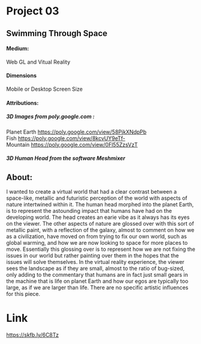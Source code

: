 # Project 03 <br>
## Swimming Through Space <br>
#### Medium: <br>
Web GL and Vitual Reality<br>
#### Dimensions <br>
Mobile or Desktop Screen Size<br>
#### Attributions: <br>
##### 3D Images from poly.google.com :<br>
Planet Earth https://poly.google.com/view/58PjkXNdpPb <br>
Fish https://poly.google.com/view/8kcvUY9eTf- <br>
Mountain https://poly.google.com/view/0Fl55ZzsVzT <br>
##### 3D Human Head from the software Meshmixer <br>
## About: <br>
I wanted to create a virtual world that had a clear contrast between a space-like, metallic and futuristic perception of the world with aspects of nature intertwined within it. The human head morphed into the planet Earth, is to represent the astounding impact that humans have had on the developing world. The head creates an earie vibe as it always has its eyes on the viewer. The other aspects of nature are glossed over with this sort of metallic paint, with a reflection of the galaxy, almost to comment on how we as a civilization, have moved on from trying to fix our own world, such as global warming, and how we are now looking to space for more places to move. Essentially this glossing over is to represent how we are not fixing the issues in our world but rather painting over them in the hopes that the issues will solve themselves. In the virtual reality experience, the viewer sees the landscape as if they are small, almost to the ratio of bug-sized, only adding to the commentary that humans are in fact just small gears in the machine that is life on planet Earth and how our egos are typically too large, as if we are larger than life. There are no specific artistic influences for this piece. <br>

# Link 
https://skfb.ly/6C8Tz
